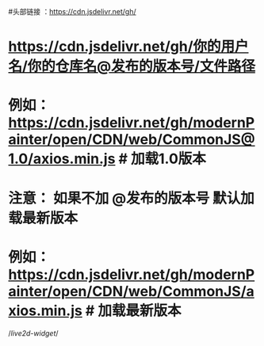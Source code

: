 #头部链接  ：https://cdn.jsdelivr.net/gh/

# https://cdn.jsdelivr.net/gh/你的用户名/你的仓库名@发布的版本号/文件路径

# 例如：https://cdn.jsdelivr.net/gh/modernPainter/open/CDN/web/CommonJS@1.0/axios.min.js  # 加载1.0版本

# 注意： 如果不加  @发布的版本号  默认加载最新版本

# 例如：https://cdn.jsdelivr.net/gh/modernPainter/open/CDN/web/CommonJS/axios.min.js # 加载最新版本

/*live2d-widget*/

<link rel="stylesheet" href="https://cdn.jsdelivr.net/npm/font-awesome/css/font-awesome.min.css">

<script src="https://cdn.jsdelivr.net/gh/modernPainter/open/CDN/Live2d/autoload.js"></script>
